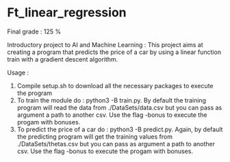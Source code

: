 # Ft_linear_regression

Final grade : 125 %

Introductory project to AI and Machine Learning :
    This project aims at creating a program that predicts the price of a car by using a linear function train with a gradient descent algorithm.

Usage :
1. Compile setup.sh to download all the necessary packages to execute the program
2. To train the module do : python3 -B train.py. By default the training program will read the data from ./DataSets/data.csv but you can pass as argument a path to another csv. Use the flag -bonus to execute the progam with bonuses.
3. To predict the price of a car do : python3 -B predict.py. Again, by default the predicting program will get the training values from ./DataSets/thetas.csv but you can pass as argument a path to another csv. Use the flag -bonus to execute the progam with bonuses.
